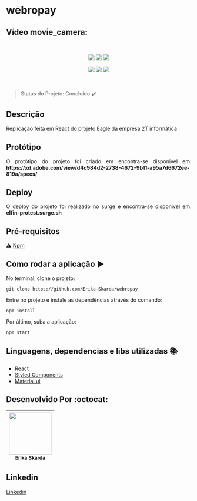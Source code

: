 # webropay


## Vídeo movie_camera:	

<p align="center">

</p> 
</br>
<p align="center">
    <img src="https://img.shields.io/static/v1?label=react&message=framework&color=blue&style=for-the-badge&logo=REACT" />
    <img src="https://img.shields.io/static/v1?label=redux&message=framework&color=purple&style=for-the-badge&logo=REDUX" />
    <img src="https://img.shields.io/static/v1?label=material-ui&message=library&color=green&style=for-the-badge&logo=MATERIAL-UI"/>
</p>  

<p align="center">
   <img src="https://img.shields.io/static/v1?label=javascript&message=language&color=yellow&style=for-the-badge&logo=JAVASCRIPT"/>
   <img src="https://img.shields.io/static/v1?label=hooks&message=framework&color=blue&style=for-the-badge&logo=HOOKS" />
   <img src="https://img.shields.io/static/v1?label=styled-component&message=library&color=pink&style=for-the-badge&logo=STYLED-COMPONENTS"/>
</p> 
</br>

> Status do Projeto: Concluído :heavy_check_mark:  

## Descrição

Replicação feita em React do projeto Eagle da empresa 2T informática

## Protótipo

<p align="justify">
  O protótipo do projeto foi criado em  encontra-se disponivel em: <b>https://xd.adobe.com/view/d4c984d2-2738-4672-9b11-a95a7d6672ee-819a/specs/</b>
</p>

## Deploy

<p align="justify">
  O deploy do projeto foi realizado no surge e encontra-se disponivel em: <b><a target="blank href="organic-trouble.surge.sh">elfin-protest.surge.sh</a></b>
</p>

## Pré-requisitos

:warning: [Npm](https://www.npmjs.com/)

## Como rodar a aplicação :arrow_forward:

No terminal, clone o projeto: 

```
git clone https://github.com/Erika-Skarda/webropay
```
Entre no projeto e instale as dependências através do comando:
```
npm install
```
Por último, suba a aplicação: 
```
npm start
```

## Linguagens, dependencias e libs utilizadas :books:


- [React](https://pt-br.reactjs.org/)
- [Styled Components](https://styled-components.com/)
- [Material ui](https://material-ui.com/pt/)

## Desenvolvido Por :octocat:

| [<img src="https://avatars1.githubusercontent.com/u/60902843?s=400&u=fca9219fa3416ab4b849077b9248f71d44133283&v=4" width=115><br><sub>Erika Skarda</sub>](https://www.linkedin.com/in/erika-skarda/) | 
| :---: |


## Linkedin

[Linkedin](https://www.linkedin.com/in/erika-skarda) 
